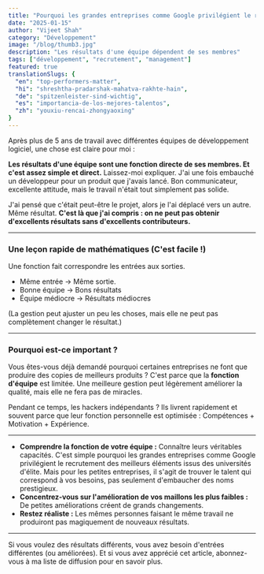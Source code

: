 ```yaml
---
title: "Pourquoi les grandes entreprises comme Google privilégient le recrutement des meilleurs éléments issus des universités d'élite"
date: "2025-01-15"
author: "Vijeet Shah"
category: "Développement"
image: "/blog/thumb3.jpg"
description: "Les résultats d'une équipe dépendent de ses membres"
tags: ["développement", "recrutement", "management"]
featured: true
translationSlugs: {
  "en": "top-performers-matter",
  "hi": "shreshtha-pradarshak-mahatva-rakhte-hain",
  "de": "spitzenleister-sind-wichtig",
  "es": "importancia-de-los-mejores-talentos",
  "zh": "youxiu-rencai-zhongyaoxing"
}
---
```


Après plus de 5 ans de travail avec différentes équipes de développement logiciel, une chose est claire pour moi :

**Les résultats d'une équipe sont une fonction directe de ses membres. Et c'est assez simple et direct.** Laissez-moi expliquer. J'ai une fois embauché un développeur pour un produit que j'avais lancé. Bon communicateur, excellente attitude, mais le travail n'était tout simplement pas solide.

J'ai pensé que c'était peut-être le projet, alors je l'ai déplacé vers un autre. Même résultat. **C'est là que j'ai compris : on ne peut pas obtenir d'excellents résultats sans d'excellents contributeurs.**

---

### Une leçon rapide de mathématiques (C'est facile !)

Une fonction fait correspondre les entrées aux sorties.
- Même entrée → Même sortie.
- Bonne équipe → Bons résultats
- Équipe médiocre → Résultats médiocres

(La gestion peut ajuster un peu les choses, mais elle ne peut pas complètement changer le résultat.)

---

### Pourquoi est-ce important ?

Vous êtes-vous déjà demandé pourquoi certaines entreprises ne font que produire des copies de meilleurs produits ? C'est parce que la **fonction d'équipe** est limitée. Une meilleure gestion peut légèrement améliorer la qualité, mais elle ne fera pas de miracles.

Pendant ce temps, les hackers indépendants ? Ils livrent rapidement et souvent parce que leur fonction personnelle est optimisée : Compétences + Motivation + Expérience.

---

- **Comprendre la fonction de votre équipe :** Connaître leurs véritables capacités. C'est simple pourquoi les grandes entreprises comme Google privilégient le recrutement des meilleurs éléments issus des universités d'élite. Mais pour les petites entreprises, il s'agit de trouver le talent qui correspond à vos besoins, pas seulement d'embaucher des noms prestigieux.
- **Concentrez-vous sur l'amélioration de vos maillons les plus faibles :** De petites améliorations créent de grands changements.
- **Restez réaliste :** Les mêmes personnes faisant le même travail ne produiront pas magiquement de nouveaux résultats.

---

Si vous voulez des résultats différents, vous avez besoin d'entrées différentes (ou améliorées). Et si vous avez apprécié cet article, abonnez-vous à ma liste de diffusion pour en savoir plus.